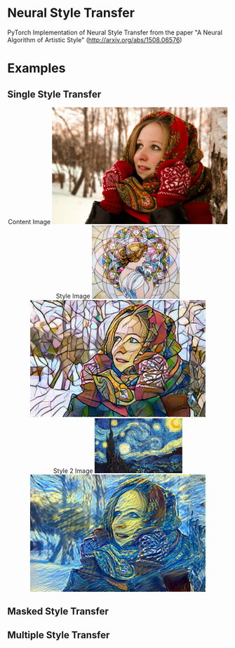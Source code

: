# Neural Style Transfer
PyTorch Implementation of Neural Style Transfer from the paper "A Neural Algorithm of Artistic Style" (http://arxiv.org/abs/1508.06576)

# Examples
## Single Style Transfer
<div align="center">
	Content Image
	<img src="data/content/girl.jpg" width="400px">
</div>

<div align="center">
	Style Image
	<img src="data/style/mosaic.jpg" width="200px">
	<img src="data/result/girl-mosaic-vg_starry_night/stylized_first.jpg" width="400px">
</div>


<div align="center">
	Style 2 Image
	<img src="data/style/vg_starry_night.jpg" width="200px">
	<img src="data/result/girl-mosaic-vg_starry_night/stylized_second.jpg" width="400px">
</div>

## Masked Style Transfer

## Multiple Style Transfer
